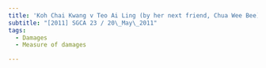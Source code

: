 ```yaml
---
title: 'Koh Chai Kwang v Teo Ai Ling (by her next friend, Chua Wee Bee)'
subtitle: "[2011] SGCA 23 / 20\_May\_2011"
tags:
  - Damages
  - Measure of damages

---
```


